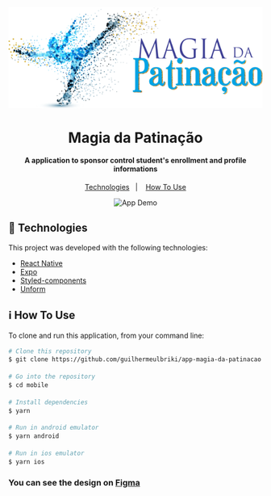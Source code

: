 <h1 align="center" >
  <img alt="Magia da patinação" src="./assets/logo.svg" />
  <br>
  <br>
  Magia da Patinação
</h1>

<h4 align="center">
  A application to sponsor control student's enrollment and profile informations
</h4>

<p align="center">
  <a href="#rocket-technologies">Technologies</a>&nbsp;&nbsp;&nbsp;|&nbsp;&nbsp;&nbsp;
  <a href="#information_source-how-to-use">How To Use</a>
</p>

<p align="center">
  <img alt="App Demo" src="./assets/ui.png">
</p>

## 🚀 Technologies

This project was developed with the following technologies:

-  [React Native](https://reactnative.dev/)
-  [Expo](https://expo.io/)
-  [Styled-components](https://styled-components.com/)
-  [Unform](https://github.com/Rocketseat/unform)

## ℹ How To Use

To clone and run this application, from your command line:

```bash
# Clone this repository
$ git clone https://github.com/guilhermeulbriki/app-magia-da-patinacao.git

# Go into the repository
$ cd mobile

# Install dependencies
$ yarn

# Run in android emulator
$ yarn android

# Run in ios emulator
$ yarn ios
```

<h3>
  You can see the design on <a href="https://www.figma.com/file/NprEEpNOLbxUTM8y44AFIo/Patina%C3%A7%C3%A3o?node-id=0%3A1">Figma</a>
</h3>
